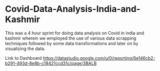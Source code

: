 # Covid-Data-Analysis-India-and-Kashmir
This was a 4 hour sprint for doing data analysis on Covid in india and kashmir wherein we wmployed the use of various data scrapping techniques followed by some data transformations and later on by visualizing the data.


Link to Dashboard
https://datastudio.google.com/u/0/reporting/6e146cb2-b291-493d-8e8b-c18421ccd31c/page/3BALB
